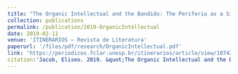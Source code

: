 ```yaml
---
title: "The Organic Intellectual and the Bandido: The Periferia as a Site of Black Engagement in Ferréz's Manual Prático do Ódio"
collection: publications
permalink: /publication/2019-OrganicIntellectual
date: 2019-02-11
venue: 'ITINERÁRIOS – Revista de Literatura'
paperurl: '/files/pdf/research/OrganicIntellectual.pdf'
link: 'https://periodicos.fclar.unesp.br/itinerarios/article/view/10742'
citation:'Jacob, Eliseo. 2019. &quot;The Organic Intellectual and the Bandido: The Periferia as a Site of Black Engagement in Ferréz's Manual Prático do Ódio.&quot; <i>ITINERÁRIOS – Revista de Literatura</i> 46: 139-148.'
---
```

